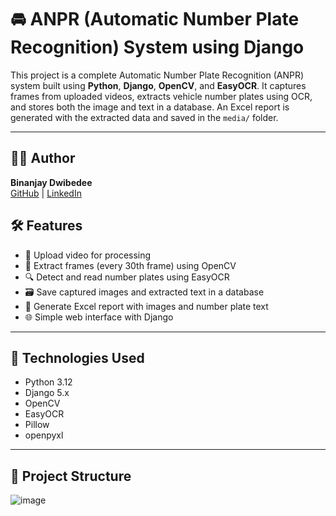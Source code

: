 # 🚘 ANPR (Automatic Number Plate Recognition) System using Django

This project is a complete Automatic Number Plate Recognition (ANPR) system built using **Python**, **Django**, **OpenCV**, and **EasyOCR**. It captures frames from uploaded videos, extracts vehicle number plates using OCR, and stores both the image and text in a database. An Excel report is generated with the extracted data and saved in the `media/` folder.

---
## 🙋‍♂️ Author

**Binanjay Dwibedee**   
[GitHub](https://github.com/BinanjayDwibedee/ANPR-Automatic-Number-Plate-Recognition-) | [LinkedIn](https://www.linkedin.com/in/binanjaydwibedee/)


## 🛠 Features

- 🎥 Upload video for processing
- 📸 Extract frames (every 30th frame) using OpenCV
- 🔍 Detect and read number plates using EasyOCR
- 🗃 Save captured images and extracted text in a database
- 📄 Generate Excel report with images and number plate text
- 🌐 Simple web interface with Django

---

## 🚀 Technologies Used

- Python 3.12
- Django 5.x
- OpenCV
- EasyOCR
- Pillow
- openpyxl

---

## 📁 Project Structure

![image](https://github.com/user-attachments/assets/4e4d1802-5678-4bc9-8897-ae53c0f770d2)









